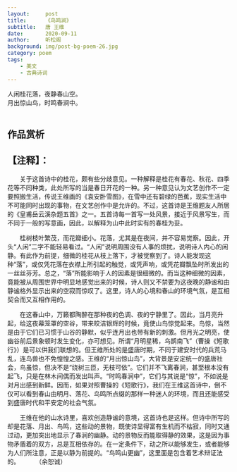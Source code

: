 ```yaml
---
layout:     post
title:      《鸟鸣涧》
subtitle:   唐 王维
date:       2020-09-11
author:     听松阁
background: img/post-bg-poem-26.jpg
category: poem
tags:
    - 美文
    - 古典诗词
---
```



人闲桂花落，夜静春山空。<br>
月出惊山鸟，时鸣春涧中。<br><br>



## 作品赏析
## 【注释】：
　　关于这首诗中的桂花，颇有些分歧意见。一种解释是桂花有春花、秋花、四季花等不同种类，此处所写的当是春日开花的一种。另一种意见认为文艺创作不一定要照搬生活，传说王维画的《袁安卧雪图》，在雪中还有碧绿的芭蕉，现实生活中不可能同时出现的事物，在文艺创作中是允许的。不过，这首诗是王维题友人所居的《皇甫岳云溪杂题五首》之一。五首诗每一首写一处风景，接近于风景写生，而不同于一般的写意画，因此，以解释为山中此时实有的春桂为妥。
  
　　桂树枝叶繁茂，而花瓣细小。花落，尤其是在夜间，并不容易觉察。因此，开头“人闲”二字不能轻易看过。“人闲”说明周围没有人事的烦扰，说明诗人内心的闲静。有此作为前提，细微的桂花从枝上落下，才被觉察到了。诗人能发现这种“落”，或仅凭花落在衣襟上所引起的触觉，或凭声响，或凭花瓣飘坠时所发出的一丝丝芬芳。总之，“落”所能影响于人的因素是很细微的。而当这种细微的因素，竟能被从周围世界中明显地感觉出来的时候，诗人则又不禁要为这夜晚的静谧和由静谧格外显示出来的空寂而惊叹了。这里，诗人的心境和春山的环境气氛，是互相契合而又互相作用的。
  
　　在这春山中，万籁都陶醉在那种夜的色调、夜的宁静里了。因此，当月亮升起，给这夜幕笼罩的空谷，带来皎洁银辉的时候，竟使山鸟惊觉起来。鸟惊，当然是由于它们已习惯于山谷的静默，似乎连月出也带有新的刺激。但月光之明亮，使幽谷前后景象顿时发生变化，亦可想见。所谓“月明星稀，乌鹊南飞”（曹操《短歌行》）是可以供我们联想的。但王维所处的是盛唐时期，不同于建安时代的兵荒马乱，连鸟兽也不免惶惶之感。王维的“月出惊山鸟”，大背景是安定统一的盛唐社会，鸟虽惊，但决不是“绕树三匝，无枝可依”。它们并不飞离春涧，甚至根本没有起飞，只是在林木间偶而发出叫声。“时鸣春涧中”，它们与其说是“惊”，不如说是对月出感到新鲜。因而，如果对照曹操的《短歌行》，我们在王维这首诗中，倒不仅可以看到春山由明月、落花、鸟鸣所点缀的那样一种迷人的环境，而且还能感受到盛唐时代和平安定的社会气氛。
  
　　王维在他的山水诗里，喜欢创造静谧的意境，这首诗也是这样。但诗中所写的却是花落、月出、鸟鸣，这些动的景物，既使诗显得富有生机而不枯寂，同时又通过动，更加突出地显示了春涧的幽静。动的景物反而能取得静的效果，这是因为事物矛盾着的双方，总是互相依存的。在一定条件下，动之所以能够发生，或者能够为人们所注意，正是以静为前提的。“鸟鸣山更幽”，这里面是包含着艺术辩证法的。
　　
（余恕诚）
